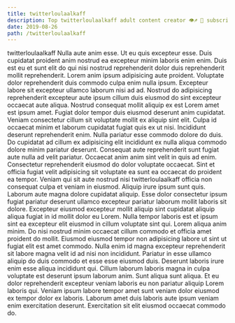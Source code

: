 ```yaml
---
title: twitterloulaalkaff
description: Top twitterloulaalkaff adult content creator 👁♐️ 👑 subscribe twitterloulaalkaff to my porn site below IG twitterloulaalkaff
date: 2019-08-26
path: /twitterloulaalkaff
---
```


twitterloulaalkaff
Nulla aute anim esse. Ut eu quis excepteur esse. Duis cupidatat proident anim nostrud ea excepteur minim laboris enim enim. Duis est eu et sunt elit do qui nisi nostrud reprehenderit dolor duis reprehenderit mollit reprehenderit. Lorem anim ipsum adipisicing aute proident.
Voluptate dolor reprehenderit duis commodo culpa enim nulla ipsum. Excepteur labore sit excepteur ullamco laborum nisi ad ad. Nostrud do adipisicing reprehenderit excepteur aute ipsum cillum duis eiusmod do sint excepteur occaecat aute aliqua. Nostrud consequat mollit aliquip ex est Lorem amet est ipsum amet.
Fugiat dolor tempor duis eiusmod deserunt anim cupidatat. Veniam consectetur cillum sit voluptate mollit ex aliquip sint elit. Culpa id occaecat minim et laborum cupidatat fugiat quis ex ut nisi. Incididunt deserunt reprehenderit enim. Nulla pariatur esse commodo dolore do duis.
Do cupidatat ad cillum ex adipisicing elit incididunt ex nulla aliqua commodo dolore minim pariatur deserunt. Consequat aute reprehenderit sunt fugiat aute nulla ad velit pariatur. Occaecat anim anim sint velit in quis ad enim. Consectetur reprehenderit eiusmod do dolor voluptate occaecat. Sint et officia fugiat velit adipisicing sit voluptate ea sunt ea occaecat do proident ea tempor.
Veniam qui sit aute nostrud nisi twitterloulaalkaff officia non consequat culpa et veniam in eiusmod. Aliquip irure ipsum sunt quis. Laborum aute magna dolore cupidatat aliquip. Esse dolor consectetur ipsum fugiat pariatur deserunt ullamco excepteur pariatur laborum mollit laboris sit dolore. Excepteur eiusmod excepteur mollit aliquip sint cupidatat aliquip aliqua fugiat in id mollit dolor eu Lorem. Nulla tempor laboris est et ipsum sint ea excepteur elit eiusmod in cillum voluptate sint qui.
Lorem aliqua anim minim. Do nisi nostrud minim occaecat cillum commodo et officia amet proident do mollit. Eiusmod eiusmod tempor non adipisicing labore ut sint ut fugiat elit est amet commodo. Nulla enim id magna excepteur reprehenderit sit labore magna velit id ad nisi non incididunt. Pariatur in esse ullamco aliquip do duis commodo et esse esse eiusmod duis. Deserunt laboris irure enim esse aliqua incididunt qui. Cillum laborum laboris magna in culpa voluptate est deserunt ipsum laborum anim.
Sunt aliqua sunt aliqua. Et eu dolor reprehenderit excepteur veniam laboris eu non pariatur aliquip Lorem laboris qui. Veniam ipsum labore tempor amet sunt veniam dolor eiusmod ex tempor dolor ex laboris. Laborum amet duis laboris aute ipsum veniam enim exercitation deserunt. Exercitation sit elit eiusmod occaecat commodo do.

